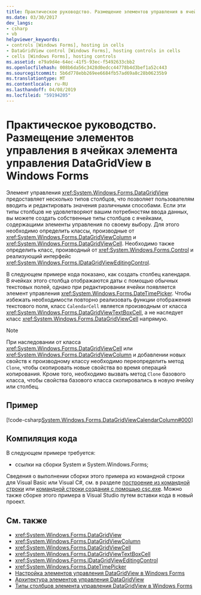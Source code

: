 ```yaml
---
title: Практическое руководство. Размещение элементов управления в ячейках элемента управления DataGridView в Windows Forms
ms.date: 03/30/2017
dev_langs:
- csharp
- vb
helpviewer_keywords:
- controls [Windows Forms], hosting in cells
- DataGridView control [Windows Forms], hosting controls in cells
- cells [Windows Forms], hosting controls
ms.assetid: e79a9d4e-64ec-41f5-93ec-f5492633cbb2
ms.openlocfilehash: 008b6da56c3428d0edcc44778b4d3bef1a52c443
ms.sourcegitcommit: 5b6d778ebb269ee6684fb57ad69a8c28b06235b9
ms.translationtype: MT
ms.contentlocale: ru-RU
ms.lasthandoff: 04/08/2019
ms.locfileid: "59194205"
---
```

# <a name="how-to-host-controls-in-windows-forms-datagridview-cells"></a>Практическое руководство. Размещение элементов управления в ячейках элемента управления DataGridView в Windows Forms
Элемент управления <xref:System.Windows.Forms.DataGridView> предоставляет несколько типов столбцов, что позволяет пользователям вводить и редактировать значения различными способами. Если эти типы столбцов не удовлетворяют вашим потребностям ввода данных, вы можете создать собственные типы столбцов с ячейками, содержащими элементы управления по своему выбору. Для этого необходимо определить классы, производные от <xref:System.Windows.Forms.DataGridViewColumn> и <xref:System.Windows.Forms.DataGridViewCell>. Необходимо также определить класс, производный от <xref:System.Windows.Forms.Control> и реализующий интерфейс <xref:System.Windows.Forms.IDataGridViewEditingControl>.  
  
 В следующем примере кода показано, как создать столбец календаря. В ячейках этого столбца отображаются даты с помощью обычных текстовых полей, однако при редактировании ячейки появляется элемент управления <xref:System.Windows.Forms.DateTimePicker>. Чтобы избежать необходимости повторно реализовать функции отображения текстового поля, класс `CalendarCell` является производным от класса <xref:System.Windows.Forms.DataGridViewTextBoxCell>, а не наследует класс <xref:System.Windows.Forms.DataGridViewCell> напрямую.  
  
> [!NOTE]
>  При наследовании от класса <xref:System.Windows.Forms.DataGridViewCell> или <xref:System.Windows.Forms.DataGridViewColumn> и добавлении новых свойств к производному классу необходимо переопределить метод `Clone`, чтобы скопировать новые свойства во время операций копирования. Кроме того, необходимо вызвать метод `Clone` базового класса, чтобы свойства базового класса скопировались в новую ячейку или столбец.  
  
## <a name="example"></a>Пример  
 [!code-csharp[System.Windows.Forms.DataGridViewCalendarColumn#000](~/samples/snippets/csharp/VS_Snippets_Winforms/System.Windows.Forms.DataGridViewCalendarColumn/CS/datagridviewcalendarcolumn.cs#000)]
   
  
## <a name="compiling-the-code"></a>Компиляция кода  
 В следующем примере требуется:  
  
-   ссылки на сборки System и System.Windows.Forms;  
  
 Сведения о выполнении сборки этого примера из командной строки для Visual Basic или Visual C#, см. в разделе [построение из командной строки](../../../visual-basic/reference/command-line-compiler/building-from-the-command-line.md) или [командной строки создания с помощью csc.exe](../../../csharp/language-reference/compiler-options/command-line-building-with-csc-exe.md). Можно также сборке этого примера в Visual Studio путем вставки кода в новый проект.  
  
## <a name="see-also"></a>См. также

- <xref:System.Windows.Forms.DataGridView>
- <xref:System.Windows.Forms.DataGridViewColumn>
- <xref:System.Windows.Forms.DataGridViewCell>
- <xref:System.Windows.Forms.DataGridViewTextBoxCell>
- <xref:System.Windows.Forms.IDataGridViewEditingControl>
- <xref:System.Windows.Forms.DateTimePicker>
- [Настройка элементов управления DataGridView в Windows Forms](customizing-the-windows-forms-datagridview-control.md)
- [Архитектура элементов управления DataGridView](datagridview-control-architecture-windows-forms.md)
- [Типы столбцов элемента управления DataGridView в Windows Forms](column-types-in-the-windows-forms-datagridview-control.md)
